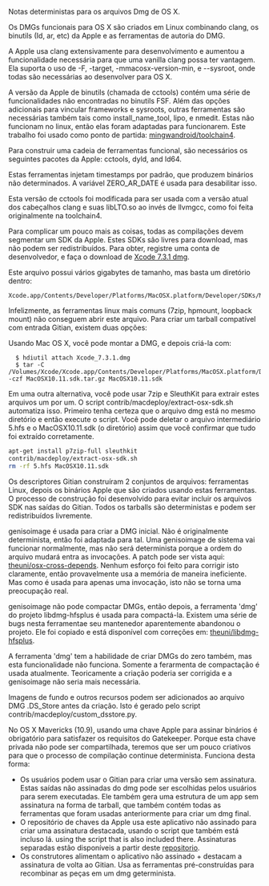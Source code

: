 Notas deterministas para os arquivos Dmg de OS X.

Os DMGs funcionais para OS X são criados em Linux combinando clang, os binutils (Id, ar, etc) da Apple e as ferramentas de autoria do DMG.

A Apple usa clang extensivamente para desenvolvimento e aumentou a funcionalidade necessária para que uma vanilla clang possa ter vantagem. Ela suporta o uso de -F, -target, -mmacosx-version-min, e --sysroot, onde todas são necessárias ao desenvolver para OS X. 

A versão da Apple de binutils (chamada de cctools) contém uma série de funcionalidades não encontradas no binutils FSF. Além das opções adicionais para vincular frameworks e sysroots, outras ferramentas são necessárias também tais como install_name_tool, lipo, e nmedit. Estas não funcionam no linux, então elas foram adaptadas para funcionarem. Este trabalho foi usado como ponto de partida:
[mingwandroid/toolchain4](https://github.com/mingwandroid/toolchain4).

Para construir uma cadeia de ferramentas funcional, são necessários os seguintes pacotes da Apple: cctools, dyld, and ld64.

Estas ferramentas injetam timestamps por padrão, que produzem binários não determinados. A variável ZERO_AR_DATE é usada para desabilitar isso.

Esta versão de cctools foi modificada para ser usada com a versão atual dos cabeçalhos clang e suas libLTO.so ao invés de llvmgcc, como foi feita originalmente na toolchain4. 

Para complicar um pouco mais as coisas, todas as compilações devem segmentar um SDK da Apple. Estes SDKs são livres para download, mas não podem ser redistribuídos.
Para obter, registre uma conta de desenvolvedor, e faça o download de [Xcode 7.3.1 dmg](https://developer.apple.com/devcenter/download.action?path=/Developer_Tools/Xcode_7.3.1/Xcode_7.3.1.dmg).

Este arquivo possui vários gigabytes de tamanho, mas basta um diretório dentro:
```
Xcode.app/Contents/Developer/Platforms/MacOSX.platform/Developer/SDKs/MacOSX10.11.sdk
```

Infelizmente, as ferramentas linux mais comuns (7zip, hpmount, loopback mount) não conseguem abrir este arquivo.
Para criar um tarball compatível com entrada Gitian, existem duas opções:

Usando Mac OS X, você pode montar a DMG, e depois criá-la com:
```
  $ hdiutil attach Xcode_7.3.1.dmg
  $ tar -C /Volumes/Xcode/Xcode.app/Contents/Developer/Platforms/MacOSX.platform/Developer/SDKs/ -czf MacOSX10.11.sdk.tar.gz MacOSX10.11.sdk
```

Em uma outra alternativa, você pode usar 7zip e SleuthKit para extrair estes arquivos um por um.
O script contrib/macdeploy/extract-osx-sdk.sh automatiza isso. Primeiro tenha certeza que o arquivo dmg está no mesmo diretório e então execute o script. Você pode deletar o arquivo intermediário 5.hfs e o MacOSX10.11.sdk (o diretório) assim que você confirmar que tudo foi extraído corretamente.

```bash
apt-get install p7zip-full sleuthkit
contrib/macdeploy/extract-osx-sdk.sh
rm -rf 5.hfs MacOSX10.11.sdk
```

Os descriptores Gitian construíram 2 conjuntos de arquivos: ferramentas Linux, depois os binários Apple que são criados usando estas ferramentas. O processo de construção foi desenvolvido para evitar incluir os arquivos SDK nas saídas do Gitian. Todos os tarballs são deterministas e podem ser redistribuídos livremente.

genisoimage é usada para criar a DMG inicial. Não é originalmente determinista, então foi adaptada para tal. Uma genisoimage de sistema vai funcionar normalmente, mas não será determinista porque a ordem do arquivo mudará entra as invocações.
A patch pode ser vista aqui:  [theuni/osx-cross-depends](https://raw.githubusercontent.com/theuni/osx-cross-depends/master/patches/cdrtools/genisoimage.diff).
Nenhum esforço foi feito para corrigir isto claramente, então provavelmente usa a memória de maneira ineficiente. Mas como é usada para apenas uma invocação, isto não se torna uma preocupação real.

genisoimage não pode compactar DMGs, então depois, a ferramenta 'dmg' do projeto
libdmg-hfsplus é usada para compactá-la. Existem uma série de bugs nesta ferramentae seu mantenedor aparentemente abandonou o projeto. Ele foi copiado e está disponível com correções em: [theuni/libdmg-hfsplus](https://github.com/theuni/libdmg-hfsplus).

A ferramenta 'dmg' tem a habilidade de criar DMGs do zero também, mas esta funcionalidade não funciona. Somente a ferarmenta de compactação é usada atualmente. Teoricamente a criação poderia ser corrigida e a genisoimage não seria mais necessária.

Imagens de fundo e outros recursos podem ser adicionados ao arquivo DMG .DS_Store antes da criação. Isto é gerado pelo script
contrib/macdeploy/custom_dsstore.py.

No OS X Mavericks (10.9), usando uma chave Apple para assinar binários é obrigatório para satisfazer os requisitos do Gatekeeper. Porque esta chave privada não pode ser compartilhada, teremos que ser um pouco criativos para que o processo de compilação continue determinista. Funciona desta forma:

- Os usuários podem usar o Gitian para criar uma versão sem assinatura. Estas saídas não assinadas do dmg pode ser escolhidas pelos usuários para serem executadas. Ele também gera uma estrutura de um app sem assinatura na forma de tarball, que também contém todas as ferramentas que foram usadas anteriormente para criar um dmg final.
- O repositório de chaves da Apple usa este aplicativo não assinado para criar uma assinatura destacada, usando o script que também está incluso lá. 
  using the script that is also included there. Assinaturas separadas estão disponíveis a partir deste [repositorio](https://github.com/criptoreal/criptoreal-detached-sigs).
- Os construtores alimentam o aplicativo não assinado + destacam a assinatura de volta ao Gitian. Usa as ferramentas pré-construídas para recombinar as peças em um dmg geterminista.
